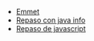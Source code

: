 - [Emmet](https://docs.emmet.io/cheat-sheet/)
- [Repaso con java info](https://nachordz7.github.io/py/Javascript/Java%20info/)
- [Repaso de javascript](https://nachordz7.github.io/py/Javascript/Repaso/)


